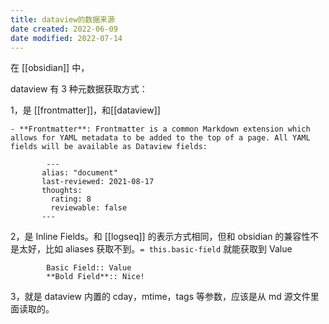 ```yaml
---
title: dataview的数据来源
date created: 2022-06-09
date modified: 2022-07-14
---
```


在 [[obsidian]] 中，

dataview 有 3 种元数据获取方式：

1，是 [[frontmatter]]，和[[dataview]]

	- **Frontmatter**: Frontmatter is a common Markdown extension which allows for YAML metadata to be added to the top of a page. All YAML fields will be available as Dataview fields:

```
		---
	   alias: "document" 
	   last-reviewed: 2021-08-17 
	   thoughts: 
		 rating: 8 
		 reviewable: false 
	   ---

```

2，是 Inline Fields。和 [[logseq]] 的表示方式相同，但和 obsidian 的兼容性不是太好，比如 aliases 获取不到。`= this.basic-field` 就能获取到 Value

```
		Basic Field:: Value
		**Bold Field**:: Nice!
```

3，就是 dataview 内置的 cday，mtime，tags 等参数，应该是从 md 源文件里面读取的。

		
